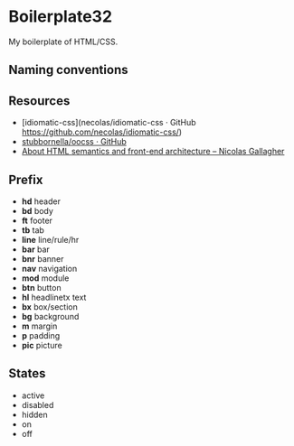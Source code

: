 # Boilerplate32

My boilerplate of HTML/CSS.

## Naming conventions
 
## Resources
 + [idiomatic-css](necolas/idiomatic-css · GitHub https://github.com/necolas/idiomatic-css/)
 + [stubbornella/oocss · GitHub](https://github.com/stubbornella/oocss)
 + [About HTML semantics and front-end architecture – Nicolas Gallagher](http://nicolasgallagher.com/about-html-semantics-front-end-architecture/)


## Prefix ##

 + __hd__ header
 + __bd__ body
 + __ft__ footer
 + __tb__ tab
 + __line__ line/rule/hr
 + __bar__ bar
 + __bnr__ banner
 + __nav__ navigation
 + __mod__ module
 + __btn__ button
 + __hl__ headlinetx text
 + __bx__ box/section
 + __bg__ background
 + __m__ margin
 + __p__ padding
 + __pic__ picture

## States

 + active
 + disabled
 + hidden
 + on
 + off
